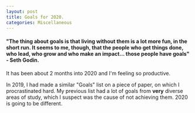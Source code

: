 ```yaml
---
layout: post
title: Goals for 2020.
categories: Miscellaneous
---
```

#### "The thing about goals is that living without them is a lot more fun, in the short run. It seems to me, though, that the people who get things done, who lead, who grow and who make an impact… those people have goals" - Seth Godin.

It has been about 2 months into 2020 and I'm feeling so productive.

In 2019, I had made a similar "Goals" list on a piece of paper, on which I procrastinated hard. My previous list had a lot of goals from **very** diverse areas of study, which I suspect was the cause of not achieving them.
2020 is going to be different.